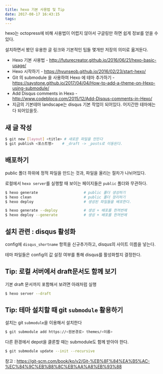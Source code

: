```yaml
---
title: hexo 기본 사용법 및 Tip
date: 2017-08-17 16:43:15
tags:
---
```


hexo는 octopress에 비해 사용법이 어렵지 않아서 구글링만 하면 쉽게 정보를 얻을 수 있다.

설치하면서 봤던 유용한 글 링크와 기본적인 팁들 몇개만 저장의 의미로 옮겨둔다.


* Hexo 기본 사용법 - http://futurecreator.github.io/2016/06/21/hexo-basic-usage/
* Hexo 시작하기 - https://hyunseob.github.io/2016/02/23/start-hexo/
* Git 의 submodule 을 사용하여 Hexo 에 테마 추가하기 - https://saystone.github.io/2017/04/04/How-to-add-a-theme-on-Hexo-using-submodule/
* Add Disqus comments in Hexo - http://www.codeblocq.com/2015/12/Add-Disqus-comments-in-Hexo/
 * 지금의 기본테마 landscape는 disqus 기본 작업이 되어있다. 어지간한 테마에는 다 되어있을듯.

## 새 글 작성

```bash
$ git new [layout] <title> # 새로운 파일을 만든다
$ git publish <포스트명>    # _draft -> _posts로 이동된다.
```

## 배포하기

public 폴더 하위에 정적 파일을 만드는 것과, 파일을 올리는 절차가 나뉘어있다.

로컬에서 `hexo server`를 실행할 때 보이는 페이지들은 `public` 폴더와 무관하다. 

```bash
$ hexo generate                     # public 폴더 생성하기
$ hexo clean                        # public 폴더 정리하기
$ hexo deploy                       # 생성된 파일들을 배포한다.

$ hexo generate --deploy            # 생성 + 배포를 한꺼번에
$ hexo deploy --generate            # 생성 + 배포를 한꺼번에
```

## 설치 관련 : disqus 활성화

config에 `disqus_shortname` 항목을 신규추가하고, disqus의 사이트 이름을 넣는다.

테마 파일들은 config의 값 설정 여부를 통해 disqus를 활성화할지 결정한다.

## Tip: 로컬 서버에서 draft문서도 함께 보기

기본 draft 문서까지 포함해서 보려면 아래처럼 실행

```bash
$ hexo server --draft
```

## Tip: 테마 설치할 때 git `submodule` 활용하기

설치는 git `submodule`을 이용해서 설치한다

```bash
$ git submodule add https://<원본경로> themes/<이름>
```

다른 환경에서 depot을 클론할 때는 submodule도 함께 받아야 한다.

```bash
$ git submodule update --init --recursive
```

참고 : https://git-scm.com/book/ko/v2/Git-%EB%8F%84%EA%B5%AC-%EC%84%9C%EB%B8%8C%EB%AA%A8%EB%93%88
